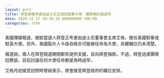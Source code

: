 ```yaml
---
layout: post
title: 拜登據報考慮由迪士尼主席任駐華大使　團隊稱討論過早
date: 2020-12-17 10:30:10.000000000 +08:00
categories: rthk
---
```


美國傳媒報道，總統當選人拜登正考慮由迪士尼董事會主席艾格，擔任美國駐華或駐英大使。另外，美國製片人卡森伯格亦可能被任命為大使，具體職位仍未清楚。

報道說，兩人在拜登競選期間都有提供支援，並向拜登捐款。不過，拜登過渡團隊回應說，目前討論任何大使任命都是為時過早。

艾格月初接受訪問時曾經表示，將會接受拜登政府的職位安排。
